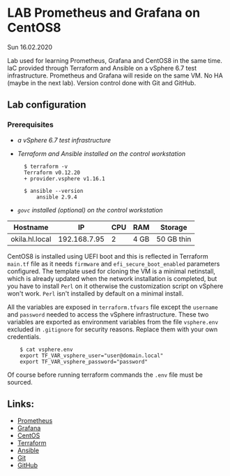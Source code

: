 # LAB Prometheus and Grafana on CentOS8

Sun 16.02.2020

Lab used for learning Prometheus, Grafana and CentOS8 in the same time. IaC provided through Terraform and Ansible on a vSphere 6.7 test infrastructure. Prometheus and Grafana will reside on the same VM. No HA (maybe in the next lab). Version control done with Git and GitHub.

## Lab configuration

### Prerequisites

- *a vSphere 6.7 test infrastructure*
- *Terraform and Ansible installed on the control workstation*

        $ terraform -v
        Terraform v0.12.20
        + provider.vsphere v1.16.1

        $ ansible --version
            ansible 2.9.4

- *`govc` installed (optional) on the control workstation* 

| **Hostname** | **IP** | **CPU** | **RAM** | **Storage** |
| --- | --- | --- | --- | --- |
| okila.hl.local | 192.168.7.95 | 2 | 4 GB | 50 GB  thin |

CentOS8 is installed using UEFI boot and this is reflected in Terraform `main.tf` file as it needs `firmware` and `efi_secure_boot_enabled` parameters configured. The template used for cloning the VM is a minimal netinstall, which is already updated when the network installation is completed, but you have to install `Perl` on it otherwise the customization script on vSphere won't work. `Perl` isn't installed by default on a minimal install.

All the variables are exposed in `terraform.tfvars` file except the `username` and `password` needed to access the vSphere infrastructure. These two variables are exported as environment variables from the file `vsphere.env` excluded in `.gitignore` for security reasons. Replace them with your own credentials.

        $ cat vsphere.env
        export TF_VAR_vsphere_user="user@domain.local"
        export TF_VAR_vsphere_password="password"

Of course before running terraform commands the `.env` file must be sourced.



## Links:

- [Prometheus](https://prometheus.io/)
- [Grafana](https://grafana.com/grafana/)
- [CentOS](https://www.centos.org/)
- [Terraform](https://www.terraform.io/)
- [Ansible](https://www.ansible.com/)
- [Git](https://git-scm.com/)
- [GitHub](https://github.com/)


